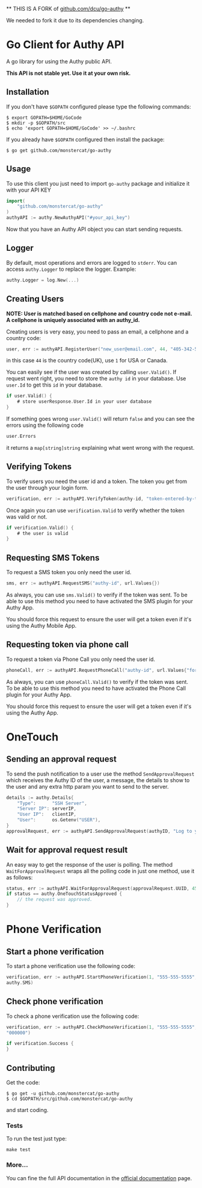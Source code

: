 
** THIS IS A FORK of [github.com/dcu/go-authy](https://github.com/dcu/go-authy) **

We needed to fork it due to its dependencies changing. 

# Go Client for Authy API

A go library for using the Authy public API.

**This API is not stable yet. Use it at your own risk.**

## Installation

If you don't have `$GOPATH` configured please type the following commands:

```shell
$ export GOPATH=$HOME/GoCode
$ mkdir -p $GOPATH/src
$ echo 'export GOPATH=$HOME/GoCode' >> ~/.bashrc
```

If you already have `$GOPATH` configured then install the package:

```shell
$ go get github.com/monstercat/go-authy
```

## Usage

To use this client you just need to import `go-authy` package and initialize it with your API KEY

```go
import(
    "github.com/monstercat/go-authy"
)
authyAPI := authy.NewAuthyAPI("#your_api_key")
```

Now that you have an Authy API object you can start sending requests.

## Logger

By default, most operations and errors are logged to `stderr`. You can
access `authy.Logger` to replace the logger. Example:

```go
authy.Logger = log.New(...)
```

## Creating Users

__NOTE: User is matched based on cellphone and country code not e-mail.
A cellphone is uniquely associated with an authy_id.__

Creating users is very easy, you need to pass an email, a cellphone and a country code:

```go
user, err := authyAPI.RegisterUser("new_user@email.com", 44, "405-342-5699", url.Values{})
```

in this case `44` is the country code(UK), use `1` for USA or Canada.

You can easily see if the user was created by calling `user.Valid()`.
If request went right, you need to store the `authy id` in your database. Use `user.Id` to get this `id` in your database.

```go
if user.Valid() {
    # store userResponse.User.Id in your user database
}
```

If something goes wrong `user.Valid()` will return `false` and you can see the errors using the following code

```go
user.Errors
```

it returns a `map[string]string` explaining what went wrong with the request.


## Verifying Tokens


To verify users you need the user id and a token. The token you get from the user through your login form. 

```go
verification, err := authyAPI.VerifyToken(authy-id, "token-entered-by-the-user", url.Values{"ip":{"<user ip>"}})
```

Once again you can use `verification.Valid` to verify whether the token was valid or not.

```go
if verification.Valid() {
    # the user is valid
}
```

## Requesting SMS Tokens

To request a SMS token you only need the user id.

```go
sms, err := authyAPI.RequestSMS("authy-id", url.Values{})
```

As always, you can use `sms.Valid()` to verify if the token was sent. To be able to use this method you need to have activated the SMS plugin for your Authy App.

You should force this request to ensure the user will get a token even if it's using the Authy Mobile App.

## Requesting token via phone call

To request a token via Phone Call you only need the user id.

```go
phoneCall, err := authyAPI.RequestPhoneCall("authy-id", url.Values{"force":{"true"}})
```

As always, you can use `phoneCall.Valid()` to verify if the token was sent. To be able to use this method you need to have activated the Phone Call plugin for your Authy App.

You should force this request to ensure the user will get a token even if it's using the Authy App.

# OneTouch

## Sending an approval request

To send the push notification to a user use the method `SendApprovalRequest` which receives the Authy ID of the user, a message, the details to show to the user and any extra http param you want to send to the server.

```go
details := authy.Details{
    "Type":      "SSH Server",
    "Server IP": serverIP,
    "User IP":   clientIP,
    "User":      os.Getenv("USER"),
}
approvalRequest, err := authyAPI.SendApprovalRequest(authyID, "Log to your ssh server", details, url.Values{})
```

## Wait for approval request result

An easy way to get the response of the user is polling. The method `WaitForApprovalRequest` wraps all the polling code in just one method, use it as follows:

```go
status, err := authyAPI.WaitForApprovalRequest(approvalRequest.UUID, 45, url.Values{})
if status == authy.OneTouchStatusApproved {
    // the request was approved.
}
```


# Phone Verification

## Start a phone verification

To start a phone verification use the following code:
```go
verification, err := authyAPI.StartPhoneVerification(1, "555-555-5555",
authy.SMS)
```

## Check phone verification

To check a phone verification use the following code:
```go
verification, err := authyAPI.CheckPhoneVerification(1, "555-555-5555",
"000000")

if verification.Success {
}
```

## Contributing

Get the code:

```shell
$ go get -u github.com/monstercat/go-authy
$ cd $GOPATH/src/github.com/monstercat/go-authy
```

and start coding.

### Tests

To run the test just type:

```shell
make test
```

### More...

You can fine the full API documentation in the [official documentation](https://docs.authy.com) page.


